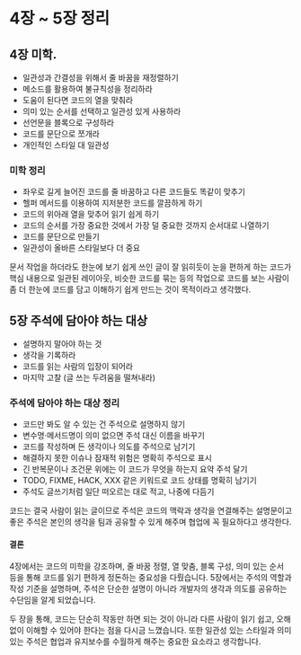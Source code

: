 # 4장 ~ 5장 정리

## 4장 미학.

- 일관성과 간결성을 위해서 줄 바꿈을 재정렬하기
- 메소드를 활용하여 불규칙성을 정리하라
- 도움이 된다면 코드의 열을 맞춰라
- 의미 있는 순서를 선택하고 일관성 있게 사용하라
- 선언문을 블록으로 구성하라
- 코드를 문단으로 쪼개라
- 개인적인 스타일 대 일관성

### **미학 정리**

- 좌우로 길게 늘어진 코드를 줄 바꿈하고 다른 코드들도 똑같이 맞추기
- 헬퍼 메서드를 이용하여 지저분한 코드를 깔끔하게 하기
- 코드의 위아래 열을 맞추어 읽기 쉽게 하기
- 코드의 순서를 가장 중요한 것에서 가장 덜 중요한 것까지 순서대로 나열하기
- 코드를 문단으로 만들기
- 일관성이 올바른 스타일보다 더 중요

문서 작업을 하더라도 한눈에 보기 쉽게 쓰인 글이 잘 읽히듯이 눈을 편하게 하는 코드가 핵심 내용으로 일관된 레이아웃, 비슷한 코드를 묶는 등의 작업으로 코드를 보는 사람이 좀 더 한눈에 코드를 담고 이해하기 쉽게 만드는 것이 목적이라고 생각했다.

## 5장 주석에 담아야 하는 대상

- 설명하지 말아야 하는 것
- 생각을 기록하라
- 코드를 읽는 사람의 입장이 되어라
- 마지막 고찰 (글 쓰는 두려움을 떨쳐내라)

### **주석에 담아야 하는 대상 정리**

- 코드만 봐도 알 수 있는 건 주석으로 설명하지 않기
- 변수명·메서드명이 의미 없으면 주석 대신 이름을 바꾸기
- 코드를 작성하며 든 생각이나 의도를 주석으로 남기기
- 해결하지 못한 이슈나 잠재적 위험은 명확히 주석으로 표시
- 긴 반복문이나 조건문 위에는 이 코드가 무엇을 하는지 요약 주석 달기
- TODO, FIXME, HACK, XXX 같은 키워드로 코드 상태를 명확히 남기기
- 주석도 글쓰기처럼 일단 떠오르는 대로 적고, 나중에 다듬기

코드는 결국 사람이 읽는 글이므로 주석은 코드의 맥락과 생각을 연결해주는 설명문이고 좋은 주석은 본인의 생각을 팀과 공유할 수 있게 해주며 협업에 꼭 필요하다고 생각한다.

#### 결론

4장에서는 코드의 미학을 강조하며, 줄 바꿈 정렬, 열 맞춤, 블록 구성, 의미 있는 순서 등을 통해 코드를 읽기 편하게 정돈하는 중요성을 다뤘습니다.
5장에서는 주석의 역할과 작성 기준을 설명하며, 주석은 단순한 설명이 아니라 개발자의 생각과 의도를 공유하는 수단임을 알게 되었습니다.

두 장을 통해, 코드는 단순히 작동만 하면 되는 것이 아니라 다른 사람이 읽기 쉽고, 오해 없이 이해할 수 있어야 한다는 점을 다시금 느꼈습니다.
또한 일관성 있는 스타일과 의미 있는 주석은 협업과 유지보수를 수월하게 해주는 중요한 요소라고 생각합니다.
